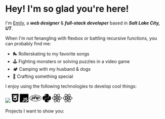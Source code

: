 # Hey! I'm so glad you're here!

I'm [Emily](https://emily-rivera.tech/), a ***web designer*** & ***full-stack developer*** based in ***Salt Lake City, UT***.

<!-- [<img align="left" alt="Emily Rivera | LinkedIn" width="22px" src="https://cdn.jsdelivr.net/npm/simple-icons@v3/icons/linkedin.svg" />][linkedin] -->

When I'm not fenangling with flexbox or battling recursive functions, you can probably find me:

- 🛼 Rollerskating to my favorite songs
- 🕹️ Fighting monsters or solving puzzles in a video game
- 🏕️ Camping with my husband & dogs
- 🎨 Crafting something special

I enjoy using the following technologies to develop cool things:

<span><img height="30" src="assets/images/html5.svg"></span>
<span><img height="30" src="./assets/images/css3.svg"></span>
<span><img height="30" src="./assets/images/js.svg"></span>
<span><img height="30" src="./assets/images/php.svg"></span>
<span><img height="30" src="./assets/images/python.svg"></span>
<span><img height="30" src="./assets/images/react.svg"></span>
<span><img height="30" src="./assets/images/react.svg"></span>

<p> Projects I want to show you: </p>

<!-- - 🔭 I’m currently working on 50/50 Database Site
- 🌱 I’m currently learning AWS
- 💬 Ask me about web design + development!
- 📫 How to reach me: emily-rivera.tech
- 😄 Pronouns: She/Her
- ⚡ Fun fact: I love to rollerskate! 🛼 -->

[website]: https://emily-rivera.tech/
[linkedin]: https://www.linkedin.com/in/emily-rivera-75ba6a232/
[dribbble]: https://dribbble.com/emily-rivera
[github]: https://github.com/emily-rivera
